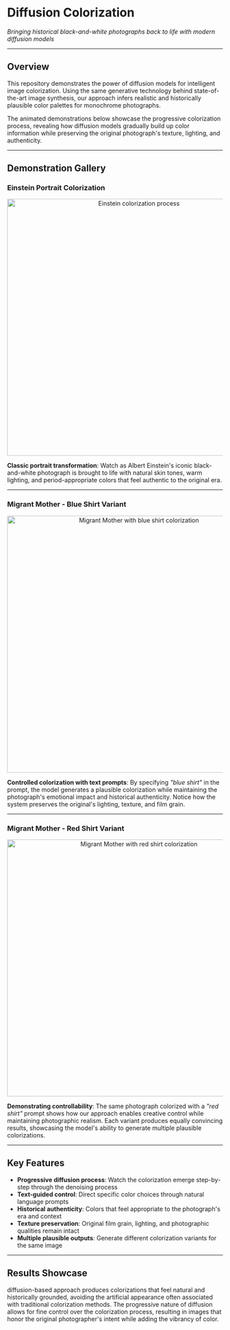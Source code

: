 # Diffusion Colorization

*Bringing historical black-and-white photographs back to life with modern diffusion models*

---

## Overview

This repository demonstrates the power of diffusion models for intelligent image colorization. Using the same generative technology behind state-of-the-art image synthesis, our approach infers realistic and historically plausible color palettes for monochrome photographs.

The animated demonstrations below showcase the progressive colorization process, revealing how diffusion models gradually build up color information while preserving the original photograph's texture, lighting, and authenticity.

---

## Demonstration Gallery

### Einstein Portrait Colorization

<div align="center">
  <img src="assets/einstein.gif" alt="Einstein colorization process" width="600px" />
</div>

**Classic portrait transformation**: Watch as Albert Einstein's iconic black-and-white photograph is brought to life with natural skin tones, warm lighting, and period-appropriate colors that feel authentic to the original era.

---

### Migrant Mother - Blue Shirt Variant

<div align="center">
  <img src="assets/migrant_mother_blue_shirt.gif" alt="Migrant Mother with blue shirt colorization" width="600px" />
</div>

**Controlled colorization with text prompts**: By specifying *"blue shirt"* in the prompt, the model generates a plausible colorization while maintaining the photograph's emotional impact and historical authenticity. Notice how the system preserves the original's lighting, texture, and film grain.

---

### Migrant Mother - Red Shirt Variant

<div align="center">
  <img src="assets/migrant_mother_red_shirt.gif" alt="Migrant Mother with red shirt colorization" width="600px" />
</div>

**Demonstrating controllability**: The same photograph colorized with a *"red shirt"* prompt shows how our approach enables creative control while maintaining photographic realism. Each variant produces equally convincing results, showcasing the model's ability to generate multiple plausible colorizations.

---

## Key Features

- **Progressive diffusion process**: Watch the colorization emerge step-by-step through the denoising process
- **Text-guided control**: Direct specific color choices through natural language prompts
- **Historical authenticity**: Colors that feel appropriate to the photograph's era and context
- **Texture preservation**: Original film grain, lighting, and photographic qualities remain intact
- **Multiple plausible outputs**: Generate different colorization variants for the same image

---

## Results Showcase

diffusion-based approach produces colorizations that feel natural and historically grounded, avoiding the artificial appearance often associated with traditional colorization methods. The progressive nature of diffusion allows for fine control over the colorization process, resulting in images that honor the original photographer's intent while adding the vibrancy of color.
